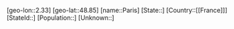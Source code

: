 ﻿---
location: [48.85,2.33]
mapzoom: [7,12] 
mapmarker: city 
type: City
tags:
- geo/City


SpocWebEntityId: 33250
isDeleted: false
confidential: public

---
[geo-lon::2.33]
[geo-lat::48.85]
[name::Paris]
[State::]
[Country::[[France]]]
[StateId::]
[Population::]
[Unknown::]

